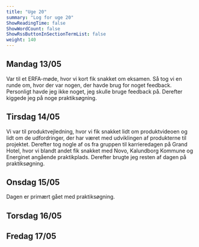 ```yaml
---
title: "Uge 20"
summary: "Log for uge 20"
ShowReadingTime: false
ShowWordCount: false
ShowRssButtonInSectionTermList: false
weight: 140
---
```


## Mandag 13/05

Var til et ERFA-møde, hvor vi kort fik snakket om eksamen. Så tog vi en runde om, hvor der var nogen, der havde brug for noget feedback.
Personligt havde jeg ikke noget, jeg skulle bruge feedback på. Derefter kiggede jeg på noge praktiksøgning.

## Tirsdag 14/05

Vi var til produktvejledning, hvor vi fik snakket lidt om produktvideoen og lidt om de udfordringer, der har været med udviklingen af produkterne til projektet.
Derefter tog nogle af os fra gruppen til karrieredagen på Grand Hotel, hvor vi blandt andet fik snakket med Novo, Kalundborg Kommune og Energinet angående praktikplads. Derefter brugte jeg resten af dagen på praktiksøgning.

## Onsdag 15/05

Dagen er primært gået med praktiksøgning.

## Torsdag 16/05


## Fredag 17/05

